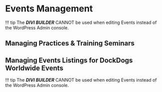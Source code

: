 # Events Management

!!! tip
    The **_DIVI BUILDER_** CANNOT be used when editing Events instead of the WordPress Admin console. 


## Managing Practices & Training Seminars




## Managing Events Listings for DockDogs Worldwide Events

!!! tip
    The **_DIVI BUILDER_** CANNOT be used when editing Events instead of the WordPress Admin console. 

